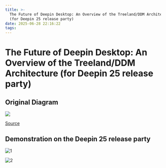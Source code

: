 ```yaml
---
title: >-
  The Future of Deepin Desktop: An Overview of the Treeland/DDM Architecture
  (for Deepin 25 release party)
date: 2025-06-28 22:16:22
tags:
---
```


# The Future of Deepin Desktop: An Overview of the Treeland/DDM Architecture (for Deepin 25 release party)

## Original Diagram

<picture>
  <source media="(prefers-color-scheme: dark)" srcset="/images/The-Future-of-Deepin-Desktop-An-Overview-of-the-Treeland-DDM-Architecture-for-Deepin-25-release-party/dark.svg">
  <img src="/images/The-Future-of-Deepin-Desktop-An-Overview-of-the-Treeland-DDM-Architecture-for-Deepin-25-release-party/light.svg" style="max-width:60%; height:auto;">
</picture>

<a href="/images/The-Future-of-Deepin-Desktop-An-Overview-of-the-Treeland-DDM-Architecture-for-Deepin-25-release-party/source.excalidraw" download>Source</a>

## Demonstration on the Deepin 25 release party

![1](images/The-Future-of-Deepin-Desktop-An-Overview-of-the-Treeland-DDM-Architecture-for-Deepin-25-release-party/IMG_20250628_165907.jpg)

![2](images/The-Future-of-Deepin-Desktop-An-Overview-of-the-Treeland-DDM-Architecture-for-Deepin-25-release-party/IMG_20250628_170412.jpg)
